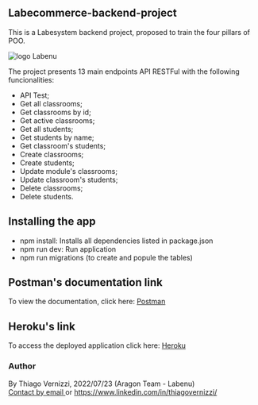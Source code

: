 ## Labecommerce-backend-project 

This is a Labesystem backend project, proposed to train the four pillars of POO.

<img src="https://uploads-ssl.webflow.com/5e790d30d198385b09366d8f/620fdad771beb335ce5e4aab_Logo%20completo.svg" alt="logo Labenu"/>

The project presents 13 main endpoints API RESTFul with the following funcionalities: 
- API Test;
- Get all classrooms;
- Get classrooms by id;
- Get active classrooms;
- Get all students;
- Get students by name;
- Get classroom's students;
- Create classrooms;
- Create students;
- Update module's classrooms;
- Update classroom's students;
- Delete classrooms;
- Delete students.

## Installing the app
- npm install: Installs all dependencies listed in package.json
- npm run dev: Run application
- npm run migrations (to create and popule the tables)

## Postman's documentation link
To view the documentation, click here: [Postman](https://documenter.getpostman.com/view/20784974/Uze1v43i)

## Heroku's link
To access the deployed application click here: [Heroku](https://labesystem-aragon.herokuapp.com/ping) 

### Author
By Thiago Vernizzi, 2022/07/23 (Aragon Team - Labenu)
<br/>
[Contact by email ](mailto:thiago.vernizzi@gmail.com) or
https://www.linkedin.com/in/thiagovernizzi/

